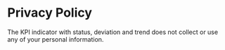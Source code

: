 ﻿# Privacy Policy
The KPI indicator with status, deviation and trend does not collect or use any of your personal information. 

